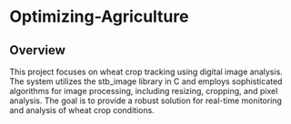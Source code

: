 # Optimizing-Agriculture

## Overview

This project focuses on wheat crop tracking using digital image analysis. The system utilizes the stb_image library in C and employs sophisticated algorithms for image processing, including resizing, cropping, and pixel analysis. The goal is to provide a robust solution for real-time monitoring and analysis of wheat crop conditions.
